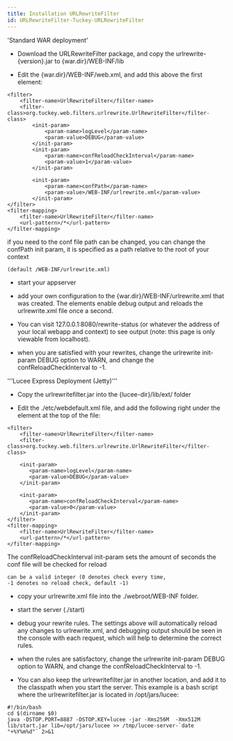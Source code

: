 ```yaml
---
title: Installation URLRewriteFilter
id: URLRewriteFilter-Tuckey-URLRewriteFilter
---
```


'Standard WAR deployment'

* Download the URLRewriteFilter package, and copy the urlrewrite-{version}.jar to {war.dir}/WEB-INF/lib

* Edit the {war.dir}/WEB-INF/web.xml, and add this above the first <servlet> element:

```lucee
<filter>
    <filter-name>UrlRewriteFilter</filter-name>
    <filter-class>org.tuckey.web.filters.urlrewrite.UrlRewriteFilter</filter-class>
        <init-param>
            <param-name>logLevel</param-name>
            <param-value>DEBUG</param-value>
        </init-param>
        <init-param>
            <param-name>confReloadCheckInterval</param-name>
            <param-value>1</param-value>
        </init-param>

        <init-param>
            <param-name>confPath</param-name>
            <param-value>/WEB-INF/urlrewrite.xml</param-value>
        </init-param>
</filter>
<filter-mapping>
    <filter-name>UrlRewriteFilter</filter-name>
    <url-pattern>/*</url-pattern>
</filter-mapping>
```

if you need to the conf file path can be changed, you can change the confPath init param, it is specified as a path relative to the root of your context

```lucee
(default /WEB-INF/urlrewrite.xml)
```

* start your appserver

* add your own configuration to the {war.dir}/WEB-INF/urlrewrite.xml that was created. The <init-param> elements enable debug output and reloads the urlrewrite.xml file once a second.

* You can visit 127.0.0.1:8080/rewrite-status (or whatever the address of your local webapp and context) to see output (note: this page is only viewable from localhost).

* when you are satisfied with your rewrites, change the urlrewrite init-param DEBUG option to WARN, and change the confReloadCheckInterval to -1.

'''Lucee Express Deployment (Jetty)'''

* Copy the urlrewritefilter.jar into the {lucee-dir}/lib/ext/ folder

* Edit the ./etc/webdefault.xml file, and add the following right under the </description> element at the top of the file:

```lucee
<filter>
	<filter-name>UrlRewriteFilter</filter-name>
	<filter-class>org.tuckey.web.filters.urlrewrite.UrlRewriteFilter</filter-class>

	<init-param>
	   <param-name>logLevel</param-name>
	   <param-value>DEBUG</param-value>
	</init-param>

	<init-param>
	   <param-name>confReloadCheckInterval</param-name>
	   <param-value>0</param-value>
	</init-param>
</filter>
<filter-mapping>
    <filter-name>UrlRewriteFilter</filter-name>
    <url-pattern>/*</url-pattern>
</filter-mapping>
```

The confReloadCheckInterval init-param sets the amount of seconds the conf file will be checked for reload

```lucee
can be a valid integer (0 denotes check every time,
-1 denotes no reload check, default -1)
```

* copy your urlrewrite.xml file into the ./webroot/WEB-INF folder.

* start the server (./start)

* debug your rewrite rules. The settings above will automatically reload any changes to urlrewrite.xml, and debugging output should be seen in the console with each request, which will help to determine the correct rules.

* when the rules are satisfactory, change the urlrewrite init-param DEBUG option to WARN, and change the confReloadCheckInterval to -1.

* You can also keep the urlrewritefilter.jar in another location, and add it to the classpath when you start the server. This example is a bash script where the urlrewritefilter.jar is located in /opt/jars/lucee:

```lucee
#!/bin/bash
cd $(dirname $0)
java -DSTOP.PORT=8887 -DSTOP.KEY=lucee -jar -Xms256M  -Xmx512M lib/start.jar lib=/opt/jars/lucee >> /tmp/lucee-server-`date "+%Y%m%d"` 2>&1
```